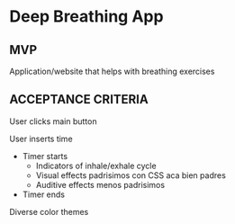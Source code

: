 
# Deep Breathing App

## MVP

Application/website that helps with breathing exercises

## ACCEPTANCE CRITERIA

User clicks main button

User inserts time

* Timer starts
    * Indicators of inhale/exhale cycle
    * Visual effects padrisimos con CSS aca bien padres
    * Auditive effects menos padrisimos
* Timer ends

Diverse color themes

